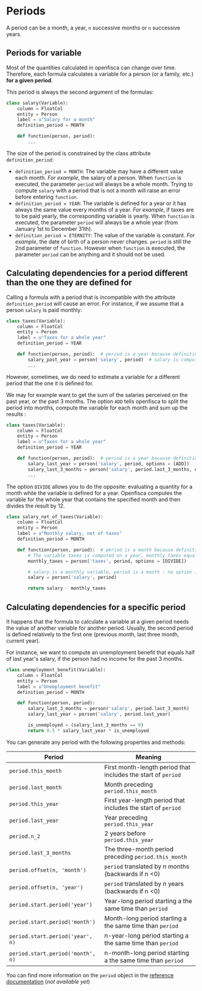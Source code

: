 # Periods

A period can be a month, a year, `n` successive months or `n` successive years.


## Periods for variable

Most of the quantities calculated in openfisca can change over time. Therefore, each formula calculates a variable for a person (or a family, etc.) **for a given period**.

This period is always the second argument of the formulas:

```py
class salary(Variable):
    column = FloatCol
    entity = Person
    label = u"Salary for a month"
    definition_period = MONTH

    def function(person, period):
        ...
```

The size of the period is constrained by the class attribute `definition_period`:
  - `definition_period = MONTH`: The variable may have a different value each month. *For example*, the salary of a person. When `function` is executed, the parameter `period` will always be a whole month. Trying to compute `salary` with a period that is not a month will raise an error before entering `function`.
  - `definition_period = YEAR`: The variable is defined for a year or it has always the same value every months of a year. *For example*, if taxes are to be paid yearly, the corresponding variable is yearly. When `function` is executed, the parameter `period` will always be a whole year (from January 1st to December 31th).
  - `definition_period = ETERNITY`: The value of the variable is constant. *For example*, the date of birth of a person never changes. `period` is still the 2nd parameter of `function`. However when `function` is executed, the parameter `period` can be anything and it should not be used.


## Calculating dependencies for a period different than the one they are defined for

Calling a formula with a period that is incompatible with the attribute `definition_period` will cause an error. For instance, if we assume that a person `salary` is paid monthly:

```py
class taxes(Variable):
    column = FloatCol
    entity = Person
    label = u"Taxes for a whole year"
    definition_period = YEAR

    def function(person, period):  # period is a year because definition_period = YEAR
        salary_past_year = person('salary', period)  # salary is computed on a year while it's a montly variable, openfisca will complain
        ...
```

However, sometimes, we do need to estimate a variable for a different period that the one it is defined for.

We may for example want to get the sum of the salaries perceived on the past year, or the past 3 months. The option `ADD` tells openfisca to split the period into months, compute the variable for each month and sum up the results :

```py
class taxes(Variable):
    column = FloatCol
    entity = Person
    label = u"Taxes for a whole year"
    definition_period = YEAR

    def function(person, period):  # period is a year because definition_period = YEAR
        salary_last_year = person('salary', period, options = [ADD])
        salary_last_3_months = person('salary', period.last_3_months, options = [ADD])
        ...
```

The option `DIVIDE` allows you to do the opposite: evaluating a quantity for a month while the variable is defined for a year. Openfisca computes the variable for the whole year that contains the specified month and then divides the result by 12.

```py
class salary_net_of_taxes(Variable):
    column = FloatCol
    entity = Person
    label = u"Monthly salary, net of taxes"
    definition_period = MONTH

    def function(person, period):  # period is a month because definition_period = MONTH
        # The variable taxes is computed on a year, monthly_taxes equals the 12th of that result
        monthly_taxes = person('taxes', period, options = [DIVIDE])

        # salary is a monthly variable, period is a month : no option is required
        salary = person('salary', period)

        return salary - monthly_taxes
```


## Calculating dependencies for a specific period

It happens that the formula to calculate a variable at a given period needs the value of another variable for another period. Usually, the second period is defined relatively to the first one (previous month, last three month, current year).

For instance, we want to compute an unemployment benefit that equals half of last year's salary, if the person had no income for the past 3 months.

```py
class unemployment_benefit(Variable):
    column = FloatCol
    entity = Person
    label = u"Unemployment benefit"
    definition_period = MONTH

    def function(person, period):
        salary_last_3_months = person('salary', period.last_3_month)
        salary_last_year = person('salary', period.last_year)

        is_unemployed = (salary_last_3_months == 0)
        return 0.5 * salary_last_year * is_unemployed
```

You can generate any period with the following properties and methods:

| Period                            | Meaning                                                      |
|-----------------------------------|--------------------------------------------------------------|
| `period.this_month`               | First month-length period that includes the start of `period`|
| `period.last_month`               | Month preceding `period.this_month`                          |
| `period.this_year`                | First year-length period that includes the start of `period` |
| `period.last_year`                | Year preceding `period.this_year`                            |
| `period.n_2`                      | 2 years before `period.this_year`                            |
| `period.last_3_months`            | The three-month period preceding `period.this_month`         |
| `period.offset(n, 'month')`       | `period` translated by n months (backwards if n <0)          |
| `period.offset(n, 'year')`        | `period` translated by n years (backwards if n <0)           |
| `period.start.period('year')`     | Year-long period starting a the same time than `period`      |
| `period.start.period('month')`    | Month-long period starting a the same time than `period`     |
| `period.start.period('year', n)`  | n-year-long period starting a the same time than `period`    |
| `period.start.period('month', n)` | n-month-long period starting a the same time than `period`   |

You can find more information on the `period` object in the [reference documentation]() (_not available yet_)

